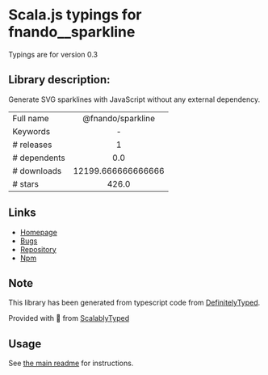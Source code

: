 
# Scala.js typings for fnando__sparkline

Typings are for version 0.3

## Library description:
Generate SVG sparklines with JavaScript without any external dependency.

|                    |                 |
| ------------------ | :-------------: |
| Full name          | @fnando/sparkline |
| Keywords           | - |
| # releases         | 1 |
| # dependents       | 0.0 |
| # downloads        | 12199.666666666666 |
| # stars            | 426.0 |

## Links
- [Homepage](https://github.com/fnando/sparkline#readme)
- [Bugs](https://github.com/fnando/sparkline/issues)
- [Repository](https://github.com/fnando/sparkline)
- [Npm](https://www.npmjs.com/package/%40fnando%2Fsparkline)
    


## Note
This library has been generated from typescript code from [DefinitelyTyped](https://definitelytyped.org).

Provided with :purple_heart: from [ScalablyTyped](https://github.com/oyvindberg/ScalablyTyped)

## Usage
See [the main readme](../../readme.md) for instructions.


